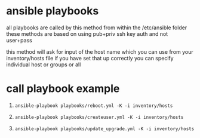 # ansible playbooks

all playbooks are called by this method from within the /etc/ansible folder
these methods are based on using pub+priv ssh key auth and not user+pass

this method will ask for input of the host name which you can use from your inventory/hosts file if you have set that up correctly
you can specify individual host or groups or all

# call playbook example
1.     ansible-playbook playbooks/reboot.yml -K -i inventory/hosts
2.     ansible-playbook playbooks/createuser.yml -K -i inventory/hosts
3.     ansible-playbook playbooks/update_upgrade.yml -K -i inventory/hosts
